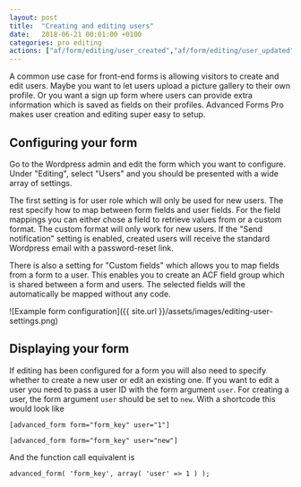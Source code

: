```yaml
---
layout: post
title:  "Creating and editing users"
date:   2018-06-21 00:01:00 +0100
categories: pro editing
actions: ["af/form/editing/user_created","af/form/editing/user_updated"]
---
```


A common use case for front-end forms is allowing visitors to create and edit users. Maybe you want to let users upload a picture gallery to their own profile. Or you want a sign up form where users can provide extra information which is saved as fields on their profiles. Advanced Forms Pro makes user creation and editing super easy to setup.

## Configuring your form

Go to the Wordpress admin and edit the form which you want to configure. Under "Editing", select "Users" and you should be presented with a wide array of settings.

The first setting is for user role which will only be used for new users. The rest specify how to map between form fields and user fields. For the field mappings you can either chose a field to retrieve values from or a custom format. The custom format will only work for new users. If the "Send notification" setting is enabled, created users will receive the standard Wordpress email with a password-reset link.

There is also a setting for "Custom fields" which allows you to map fields from a form to a user. This enables you to create an ACF field group which is shared between a form and users. The selected fields will the automatically be mapped without any code.

![Example form configuration]({{ site.url }}/assets/images/editing-user-settings.png)

## Displaying your form

If editing has been configured for a form you will also need to specify whether to create a new user or edit an existing one. If you want to edit a user you need to pass a user ID with the form argument `user`. For creating a user, the form argument `user` should be set to `new`. With a shortcode this would look like

`[advanced_form form="form_key" user="1"]`

`[advanced_form form="form_key" user="new"]`

And the function call equivalent is

`advanced_form( 'form_key', array( 'user' => 1 ) );`